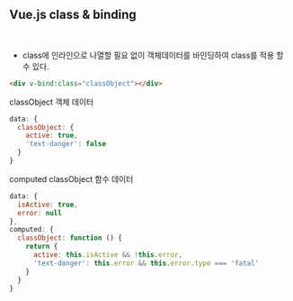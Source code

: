 ## Vue.js class & binding

<br>

* class에 인라인으로 나열할 필요 없이 객체데이터를 바인딩하여 class를 적용 할 수 있다.

```html
<div v-bind:class="classObject"></div>
```
classObject 객체 데이터
```js
data: {
  classObject: {
    active: true,
    'text-danger': false
  }
}
```

computed classObject 함수 데이터
```js
data: {
  isActive: true,
  error: null
},
computed: {
  classObject: function () {
    return {
      active: this.isActive && !this.error,
      'text-danger': this.error && this.error.type === 'fatal'
    }
  }
}
```